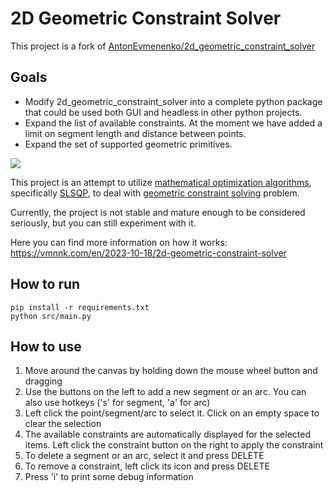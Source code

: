 # 2D Geometric Constraint Solver

This project is a fork of [AntonEvmenenko/2d_geometric_constraint_solver](https://github.com/AntonEvmenenko/2d_geometric_constraint_solver)

## Goals
- Modify 2d_geometric_constraint_solver into a complete python package that could be used both GUI and headless in other python projects.
- Expand the list of available constraints. At the moment we have added a limit on segment length and distance between points.
- Expand the set of supported geometric primitives.


![](./screenshots/preview.gif)

This project is an attempt to utilize [mathematical optimization algorithms](https://en.wikipedia.org/wiki/Mathematical_optimization), specifically [SLSQP](https://docs.scipy.org/doc/scipy/reference/optimize.minimize-slsqp.html), to deal with [geometric constraint solving](https://en.wikipedia.org/wiki/Geometric_constraint_solving) problem.

Currently, the project is not stable and mature enough to be considered seriously, but you can still experiment with it.

Here you can find more information on how it works: https://vmnnk.com/en/2023-10-18/2d-geometric-constraint-solver

## How to run

```
pip install -r requirements.txt
python src/main.py
```

## How to use

1. Move around the canvas by holding down the mouse wheel button and dragging
1. Use the buttons on the left to add a new segment or an arc. You can also use hotkeys ('s' for segment, 'a' for arc)
1. Left click the point/segment/arc to select it. Click on an empty space to clear the selection
1. The available constraints are automatically displayed for the selected items. Left click the constraint button on the right to apply the constraint
1. To delete a segment or an arc, select it and press DELETE
1. To remove a constraint, left click its icon and press DELETE
1. Press 'i' to print some debug information